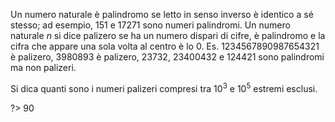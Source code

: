 Un numero naturale è palindromo se letto in senso inverso è identico a sé stesso; ad esempio, $151$ e $17271$
sono numeri palindromi. Un numero naturale $n$ si dice palizero se ha un numero dispari di cifre, è palindromo
e la cifra che appare una sola volta al centro è lo $0$. Es. $1234567890987654321$ è palizero, $3980893$ è palizero,
$23732$, $23400432$ e $124421$ sono palindromi ma non palizeri.

Si dica quanti sono i numeri palizeri compresi tra $10^3$ e $10^5$ estremi esclusi.

?> 90
